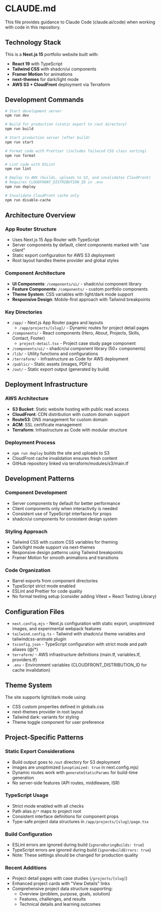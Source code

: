 # CLAUDE.md

This file provides guidance to Claude Code (claude.ai/code) when working with code in this repository.

## Technology Stack

This is a **Next.js 15** portfolio website built with:

- **React 19** with TypeScript
- **Tailwind CSS** with shadcn/ui components
- **Framer Motion** for animations
- **next-themes** for dark/light mode
- **AWS S3 + CloudFront** deployment via Terraform

## Development Commands

```bash
# Start development server
npm run dev

# Build for production (static export to /out directory)
npm run build

# Start production server (after build)
npm run start

# Format code with Prettier (includes Tailwind CSS class sorting)
npm run format

# Lint code with ESLint
npm run lint

# Deploy to AWS (builds, uploads to S3, and invalidates CloudFront)
# Requires CLOUDFRONT_DISTRIBUTION_ID in .env
npm run deploy

# Invalidate CloudFront cache only
npm run disable-cache
```

## Architecture Overview

### App Router Structure

- Uses Next.js 15 App Router with TypeScript
- Server components by default, client components marked with "use client"
- Static export configuration for AWS S3 deployment
- Root layout handles theme provider and global styles

### Component Architecture

- **UI Components**: `/components/ui/` - shadcn/ui component library
- **Feature Components**: `/components/` - custom portfolio components
- **Theme System**: CSS variables with light/dark mode support
- **Responsive Design**: Mobile-first approach with Tailwind breakpoints

### Key Directories

- `/app/` - Next.js App Router pages and layouts
  - `/app/projects/[slug]/` - Dynamic routes for project detail pages
- `/components/` - React components (Hero, About, Projects, Skills, Contact, Footer)
  - `project-detail.tsx` - Project case study page component
- `/components/ui/` - shadcn/ui component library (50+ components)
- `/lib/` - Utility functions and configurations
- `/terraform/` - Infrastructure as Code for AWS deployment
- `/public/` - Static assets (images, PDFs)
- `/out/` - Static export output (generated by build)

## Deployment Infrastructure

### AWS Architecture

- **S3 Bucket**: Static website hosting with public read access
- **CloudFront**: CDN distribution with custom domain support
- **Route53**: DNS management for custom domain
- **ACM**: SSL certificate management
- **Terraform**: Infrastructure as Code with modular structure

### Deployment Process

- `npm run deploy` builds the site and uploads to S3
- CloudFront cache invalidation ensures fresh content
- GitHub repository linked via terraform/modules/s3/main.tf

## Development Patterns

### Component Development

- Server components by default for better performance
- Client components only when interactivity is needed
- Consistent use of TypeScript interfaces for props
- shadcn/ui components for consistent design system

### Styling Approach

- Tailwind CSS with custom CSS variables for theming
- Dark/light mode support via next-themes
- Responsive design patterns using Tailwind breakpoints
- Framer Motion for smooth animations and transitions

### Code Organization

- Barrel exports from component directories
- TypeScript strict mode enabled
- ESLint and Prettier for code quality
- No formal testing setup (consider adding Vitest + React Testing Library)

## Configuration Files

- `next.config.mjs` - Next.js configuration with static export, unoptimized images, and experimental webpack features
- `tailwind.config.ts` - Tailwind with shadcn/ui theme variables and tailwindcss-animate plugin
- `tsconfig.json` - TypeScript configuration with strict mode and path aliases (@/\*)
- `terraform/` - AWS infrastructure definitions (main.tf, variables.tf, providers.tf)
- `.env` - Environment variables (CLOUDFRONT_DISTRIBUTION_ID for cache invalidation)

## Theme System

The site supports light/dark mode using:

- CSS custom properties defined in globals.css
- next-themes provider in root layout
- Tailwind dark: variants for styling
- Theme toggle component for user preference

## Project-Specific Patterns

### Static Export Considerations

- Build output goes to `/out` directory for S3 deployment
- Images are unoptimized (`unoptimized: true` in next.config.mjs)
- Dynamic routes work with `generateStaticParams` for build-time generation
- No server-side features (API routes, middleware, ISR)

### TypeScript Usage

- Strict mode enabled with all checks
- Path alias `@/*` maps to project root
- Consistent interface definitions for component props
- Type-safe project data structures in `/app/projects/[slug]/page.tsx`

### Build Configuration

- ESLint errors are ignored during build (`ignoreDuringBuilds: true`)
- TypeScript errors are ignored during build (`ignoreBuildErrors: true`)
- Note: These settings should be changed for production quality

### Recent Additions

- Project detail pages with case studies (`/projects/[slug]`)
- Enhanced project cards with "View Details" links
- Comprehensive project data structure supporting:
  - Overview (problem, purpose, goals, solution)
  - Features, challenges, and results
  - Technical details and learning outcomes
